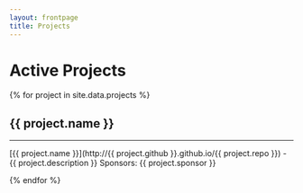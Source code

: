 ```yaml
---
layout: frontpage
title: Projects
---
```


# Active Projects

{% for project in site.data.projects %}

## {{ project.name }}

-----

[{{ project.name }}](http://{{ project.github }}.github.io/{{ project.repo }}) - {{ project.description }}
Sponsors: {{ project.sponsor }}

{% endfor %}
